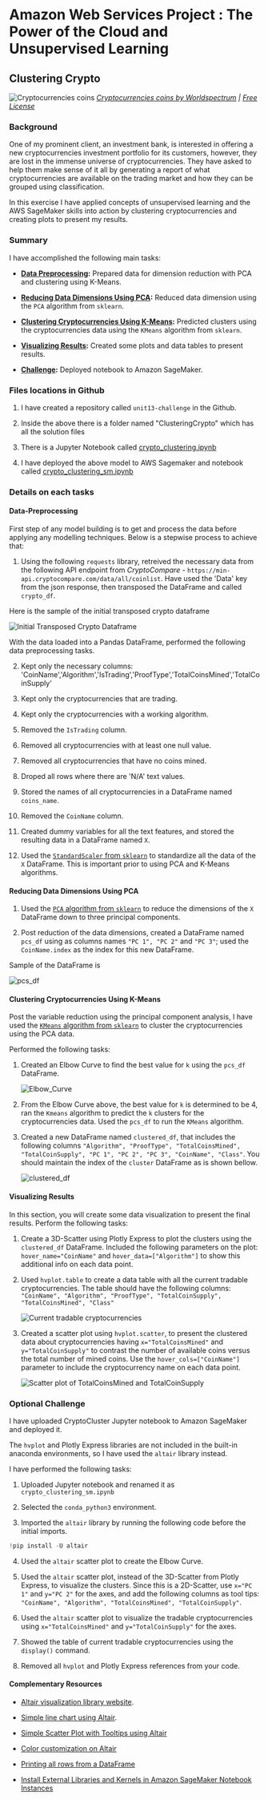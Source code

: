 # Amazon Web Services Project : The Power of the Cloud and Unsupervised Learning

## <b> Clustering Crypto </b>

![Cryptocurrencies coins](ClusteringCrypto/Images/cryptocurrencies-coins.jpg)
_[Cryptocurrencies coins by Worldspectrum](https://www.pexels.com/@worldspectrum?utm_content=attributionCopyText&utm_medium=referral&utm_source=pexels) | [Free License](https://www.pexels.com/photo-license/)_

### <b> Background </b>

One of my prominent client, an investment bank, is interested in offering a new cryptocurrencies investment portfolio for its customers, however, they are lost in the immense universe of cryptocurrencies. They have asked to help them make sense of it all by generating a report of what cryptocurrencies are available on the trading market and how they can be grouped using classification.

In this exercise I have applied concepts of unsupervised learning and the AWS SageMaker skills into action by clustering cryptocurrencies and creating plots to present my results.

### <b> Summary </b>

I have accomplished the following main tasks:

* **[Data Preprocessing](#Data-Preprocessing):** Prepared data for dimension reduction with PCA and clustering using K-Means.

* **[Reducing Data Dimensions Using PCA](#Reducing-Data-Dimensions-Using-PCA):** Reduced data dimension using the `PCA` algorithm from `sklearn`.

* **[Clustering Cryptocurrencies Using K-Means](#Clustering-Cryptocurrencies-Using-K-Means):** Predicted clusters using the cryptocurrencies data using the `KMeans` algorithm from `sklearn`.

* **[Visualizing Results](#Visualizing-Results):** Created some plots and data tables to present results.

* **[Challenge](#Optional-Challenge):** Deployed notebook to Amazon SageMaker.

### <b> Files locations in Github </b>

1. I have created a repository called `unit13-challenge` in the Github.

2. Inside the above there is a folder named "ClusteringCrypto" which has all the solution files

3. There is a Jupyter Notebook called [crypto_clustering.ipynb](ClusteringCrypto/Starter_Files/crypto_clustering.ipynb)

4. I have deployed the above model to AWS Sagemaker and notebook called [crypto_clustering_sm.ipynb](ClusteringCrypto/Starter_Files/crypto_clustering_sm.ipynb)

### <b> Details on each tasks </b>

#### Data-Preprocessing

First step of any model building is to get and process the data before applying any modelling techniques. Below is a stepwise process to achieve that:

1. Using the following `requests` library, retreived the necessary data from the following API endpoint from _CryptoCompare_ - `https://min-api.cryptocompare.com/data/all/coinlist`. Have used the 'Data' key from the json response, then transposed the DataFrame and called `crypto_df`.

Here is the sample of the initial transposed crypto dataframe 

   ![Initial Transposed Crypto Dataframe](ClusteringCrypto\Images\Transposed_Crypto_df.PNG)

With the data loaded into a Pandas DataFrame, performed the following data preprocessing tasks.

2. Kept only the necessary columns: 'CoinName','Algorithm','IsTrading','ProofType','TotalCoinsMined','TotalCoinSupply'
 
3. Kept only the cryptocurrencies that are trading.

4. Kept only the cryptocurrencies with a working algorithm.

5. Removed the `IsTrading` column.

6. Removed all cryptocurrencies with at least one null value.

7. Removed all cryptocurrencies that have no coins mined.

8. Droped all rows where there are 'N/A' text values.

9. Stored the names of all cryptocurrencies in a DataFrame named `coins_name`.

10. Removed the `CoinName` column.

11. Created dummy variables for all the text features, and stored the resulting data in a DataFrame named `X`.

12. Used the [`StandardScaler` from `sklearn`](https://scikit-learn.org/stable/modules/generated/sklearn.preprocessing.StandardScaler.html) to standardize all the data of the `X` DataFrame. This is important prior to using PCA and K-Means algorithms.

#### Reducing Data Dimensions Using PCA

1. Used the [`PCA` algorithm from `sklearn`](https://scikit-learn.org/stable/modules/generated/sklearn.decomposition.PCA.html) to reduce the dimensions of the `X` DataFrame down to three principal components.

2. Post reduction of the data dimensions, created a DataFrame named `pcs_df` using as columns names `"PC 1", "PC 2"` and `"PC 3"`;  used the `CoinName.index` as the index for this new DataFrame.

Sample of the DataFrame is 

   ![pcs_df](ClusteringCrypto/Images/pcs_df.png)

#### Clustering Cryptocurrencies Using K-Means

Post the variable reduction using the principal component analysis, I have used the [`KMeans` algorithm from `sklearn`](https://scikit-learn.org/stable/modules/generated/sklearn.cluster.KMeans.html) to cluster the cryptocurrencies using the PCA data.

Performed the following tasks:

1. Created an Elbow Curve to find the best value for `k` using the `pcs_df` DataFrame.

   ![Elbow_Curve](ClusteringCrypto/Images/Elbow_Curve.PNG)

2. From the Elbow Curve above, the best value for `k` is determined to be 4, ran the `Kmeans` algorithm to predict the `k` clusters for the cryptocurrencies data. Used the `pcs_df` to run the `KMeans` algorithm.

3. Created a new DataFrame named `clustered_df`, that includes the following columns `"Algorithm", "ProofType", "TotalCoinsMined", "TotalCoinSupply", "PC 1", "PC 2", "PC 3", "CoinName", "Class"`. You should maintain the index of the `cluster` DataFrame as is shown bellow.

   ![clustered_df](ClusteringCrypto/Images/clustered_df.png)

#### Visualizing Results

In this section, you will create some data visualization to present the final results. Perform the following tasks:

1. Create a 3D-Scatter using Plotly Express to plot the clusters using the `clustered_df` DataFrame. Included the following parameters on the plot: `hover_name="CoinName"` and `hover_data=["Algorithm"]` to show this additional info on each data point.

2. Used `hvplot.table` to create a data table with all the current tradable cryptocurrencies. The table should have the following columns: `"CoinName", "Algorithm", "ProofType", "TotalCoinSupply", "TotalCoinsMined", "Class"`

   ![Current tradable cryptocurrencies](ClusteringCrypto/Images/Table_tradeble.PNG)

3. Created a scatter plot using `hvplot.scatter`, to present the clustered data about cryptocurrencies having `x="TotalCoinsMined"` and `y="TotalCoinSupply"` to contrast the number of available coins versus the total number of mined coins. Use the `hover_cols=["CoinName"]` parameter to include the cryptocurrency name on each data point.

   ![Scatter plot of TotalCoinsMined and TotalCoinSupply](ClusteringCrypto/Images/Scatter_plot.PNG)

### Optional Challenge

I have uploaded CryptoCluster Jupyter notebook to Amazon SageMaker and deployed it.

The `hvplot` and Plotly Express libraries are not included in the built-in anaconda environments, so I have used the `altair` library instead.

I have performed the following tasks:

1. Uploaded Jupyter notebook and renamed it as `crypto_clustering_sm.ipynb`

2. Selected the `conda_python3` environment.

3. Imported the `altair` library by running the following code before the initial imports.

  ```python
  !pip install -U altair
  ```

4. Used the `altair` scatter plot to create the Elbow Curve.

5. Used the `altair` scatter plot, instead of the 3D-Scatter from Plotly Express, to visualize the clusters. Since this is a 2D-Scatter, use `x="PC 1"` and `y="PC 2"` for the axes, and add the following columns as tool tips: `"CoinName", "Algorithm", "TotalCoinsMined", "TotalCoinSupply"`.

6. Used the `altair` scatter plot to visualize the tradable cryptocurrencies using  `x="TotalCoinsMined"` and `y="TotalCoinSupply"` for the axes.

7. Showed the table of current tradable cryptocurrencies using the `display()` command.

8. Removed all `hvplot` and Plotly Express references from your code.

#### Complementary Resources

* [Altair visualization library website](https://altair-viz.github.io/).

* [Simple line chart using Altair](https://altair-viz.github.io/gallery/simple_line_chart.html).

* [Simple Scatter Plot with Tooltips using Altair](https://altair-viz.github.io/gallery/scatter_tooltips.html)

* [Color customization on Altair](https://github.com/altair-viz/altair/issues/921#issuecomment-395416682)

* [Printing all rows from a DataFrame](https://stackoverflow.com/a/30691921/4325668)

* [Install External Libraries and Kernels in Amazon SageMaker Notebook Instances](https://docs.aws.amazon.com/sagemaker/latest/dg/nbi-add-external.html)
